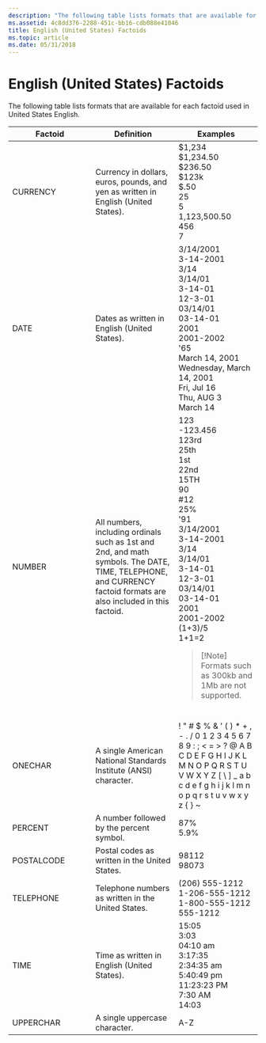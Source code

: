 ```yaml
---
description: "The following table lists formats that are available for each factoid used in United States English.FactoidDefinitionExamplesCURRENCYCurrency in dollars, euros, pounds, and yen as written in English (United States).$1,234$1,234.50$236.50$123k$.5025 5  1,123,500.50 456 7DATEDates as written in English (United States).3/14/20013-14-20013/143/14/013-14-0112-3-0103/14/0103-14-0120012001-2002'65March 14, 2001Wednesday, March 14, 2001Fri, Jul 16Thu, AUG 3March 14NUMBERAll numbers, including ordinals such as 1st and 2nd, and math symbols. The DATE, TIME, TELEPHONE, and CURRENCY factoid formats are also included in this factoid.123-123.456123rd25th1st22nd15TH90\\#1225%'913/14/20013-14-20013/143/14/013-14-0112-3-0103/14/0103-14-0120012001-2002(1+3)/51+1=2Note  Formats such as 300kb and 1Mb are not supported. ONECHARA single American National Standards Institute (ANSI) character.! &\\#0034; \\# $ % & ' ( ) \\* + , - . / 0 1 2 3 4 5 6 7 8 9 : ; < = > ? @ A B C D E F G H I J K L M N O P Q R S T U V W X Y Z \\[ \\\\ \\] \\_ a b c d e f g h i j k l m n o p q r s t u v w x y z { } ~    PERCENTA number followed by the percent symbol.87%5.9%POSTALCODEPostal codes as written in the United States.9811298073TELEPHONETelephone numbers as written in the United States.(206) 555-12121-206-555-12121-800-555-1212555-1212TIMETime as written in English (United States).15:053:0304:10 am3:17:352:34:35 am5:40:49 pm11:23:23 PM7:30 AM14:03UPPERCHARA single uppercase character.A-Z "
ms.assetid: 4c8dd376-2288-451c-bb16-cdb088e41046
title: English (United States) Factoids
ms.topic: article
ms.date: 05/31/2018
---
```


# English (United States) Factoids

The following table lists formats that are available for each factoid used in United States English.



<table>
<colgroup>
<col style="width: 33%" />
<col style="width: 33%" />
<col style="width: 33%" />
</colgroup>
<thead>
<tr class="header">
<th>Factoid</th>
<th>Definition</th>
<th>Examples</th>
</tr>
</thead>
<tbody>
<tr class="odd">
<td>CURRENCY<br/></td>
<td>Currency in dollars, euros, pounds, and yen as written in English (United States).<br/></td>
<td>$1,234<br/> $1,234.50<br/> $236.50<br/> $123k<br/> $.50<br/> 25 <br/> 5 <br/>  1,123,500.50<br/>  456<br/>  7<br/></td>
</tr>
<tr class="even">
<td>DATE<br/></td>
<td>Dates as written in English (United States).<br/></td>
<td>3/14/2001<br/> 3-14-2001<br/> 3/14<br/> 3/14/01<br/> 3-14-01<br/> 12-3-01<br/> 03/14/01<br/> 03-14-01<br/> 2001<br/> 2001-2002<br/> '65<br/> March 14, 2001<br/> Wednesday, March 14, 2001<br/> Fri, Jul 16<br/> Thu, AUG 3<br/> March 14<br/></td>
</tr>
<tr class="odd">
<td>NUMBER<br/></td>
<td>All numbers, including ordinals such as 1st and 2nd, and math symbols. The DATE, TIME, TELEPHONE, and CURRENCY factoid formats are also included in this factoid.<br/></td>
<td>123<br/> -123.456<br/> 123rd<br/> 25th<br/> 1st<br/> 22nd<br/> 15TH<br/> 90<br/> #12<br/> 25%<br/> '91<br/> 3/14/2001<br/> 3-14-2001<br/> 3/14<br/> 3/14/01<br/> 3-14-01<br/> 12-3-01<br/> 03/14/01<br/> 03-14-01<br/> 2001<br/> 2001-2002<br/> (1+3)/5<br/> 1+1=2<br/>
<blockquote>
[!Note]<br />
Formats such as 300kb and 1Mb are not supported.
</blockquote>
<br/></td>
</tr>
<tr class="even">
<td>ONECHAR<br/></td>
<td>A single American National Standards Institute (ANSI) character.<br/></td>
<td>! &quot; # $ % & ' ( ) * + , - . / 0 1 2 3 4 5 6 7 8 9 : ; < = > ? @ A B C D E F G H I J K L M N O P Q R S T U V W X Y Z [ \ ] _ a b c d e f g h i j k l m n o p q r s t u v w x y z { } ~    <br/></td>
</tr>
<tr class="odd">
<td>PERCENT<br/></td>
<td>A number followed by the percent symbol.<br/></td>
<td>87%<br/> 5.9%<br/></td>
</tr>
<tr class="even">
<td>POSTALCODE<br/></td>
<td>Postal codes as written in the United States.<br/></td>
<td>98112<br/> 98073<br/></td>
</tr>
<tr class="odd">
<td>TELEPHONE<br/></td>
<td>Telephone numbers as written in the United States.<br/></td>
<td>(206) 555-1212<br/> 1-206-555-1212<br/> 1-800-555-1212<br/> 555-1212<br/></td>
</tr>
<tr class="even">
<td>TIME<br/></td>
<td>Time as written in English (United States).<br/></td>
<td>15:05<br/> 3:03<br/> 04:10 am<br/> 3:17:35<br/> 2:34:35 am<br/> 5:40:49 pm<br/> 11:23:23 PM<br/> 7:30 AM<br/> 14:03<br/></td>
</tr>
<tr class="odd">
<td>UPPERCHAR<br/></td>
<td>A single uppercase character.<br/></td>
<td>A-Z<br/></td>
</tr>
</tbody>
</table>



 

 

 




